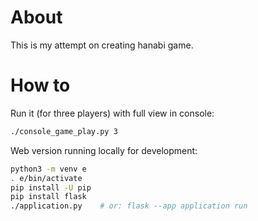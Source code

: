 # About
This is my attempt on creating hanabi game.


# How to
Run it (for three players) with full view in console:
```bash
./console_game_play.py 3
```

Web version running locally for development:
```bash
python3 -m venv e
. e/bin/activate
pip install -U pip
pip install flask
./application.py    # or: flask --app application run
```
